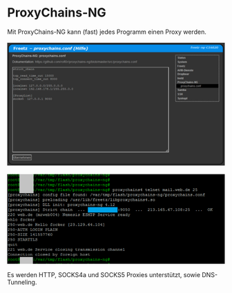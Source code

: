 # ProxyChains-NG
Mit ProxyChains-NG kann (fast) jedes Programm einen Proxy werden.<br>
<br>
<a href='../../docs/screenshots/000-PKG_proxychains-ng.png'><img src='../../docs/screenshots/999-PKG_proxychains-ng.png'></a>
&emsp;
<a href='../../docs/screenshots/000-PKG_proxychains-ng_terminal.png'><img src='../../docs/screenshots/999-PKG_proxychains-ng_terminal.png'></a>
<br>

Es werden HTTP, SOCKS4a und SOCKS5 Proxies unterstützt, sowie DNS-Tunneling.

